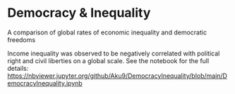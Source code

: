 # Democracy & Inequality
A comparison of global rates of economic inequality and democratic freedoms

Income inequality was observed to be negatively correlated with political right and civil liberties on a global scale.
See the notebook for the full details: https://nbviewer.jupyter.org/github/Aku9/DemocracyInequality/blob/main/DemocracyInequality.ipynb
